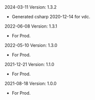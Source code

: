 2024-03-11 Version: 1.3.2
- Generated csharp 2020-12-14 for vdc.

2022-06-08 Version: 1.3.1
- For Prod.

2022-05-10 Version: 1.3.0
- For Prod.

2021-12-21 Version: 1.1.0
- For Prod.

2021-08-18 Version: 1.0.0
- For Prod.

